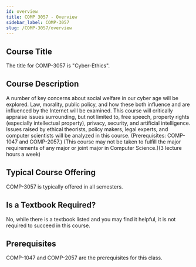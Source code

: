 ```yaml
---
id: overview
title: COMP 3057 - Overview
sidebar_label: COMP-3057
slug: /COMP-3057/overview
---
```


## Course Title

The title for COMP-3057 is "Cyber-Ethics".

## Course Description

A number of key concerns about social welfare in our cyber age will be explored. Law, morality, public policy, and how these both influence and are influenced by the Internet will be examined. This course will critically appraise issues surrounding, but not limited to, free speech, property rights (especially intellectual property), privacy, security, and artificial intelligence. Issues raised by ethical theorists, policy makers, legal experts, and computer scientists will be analyzed in this course. (Prerequisites: COMP-1047 and COMP-2057.) (This course may not be taken to fulfill the major requirements of any major or joint major in Computer Science.)(3 lecture hours a week)

## Typical Course Offering

COMP-3057 is typically offered in all semesters.

## Is a Textbook Required?

No, while there is a textbook listed and you may find it helpful, it is not required to succeed in this course.

## Prerequisites

COMP-1047 and COMP-2057 are the prerequisites for this class.

